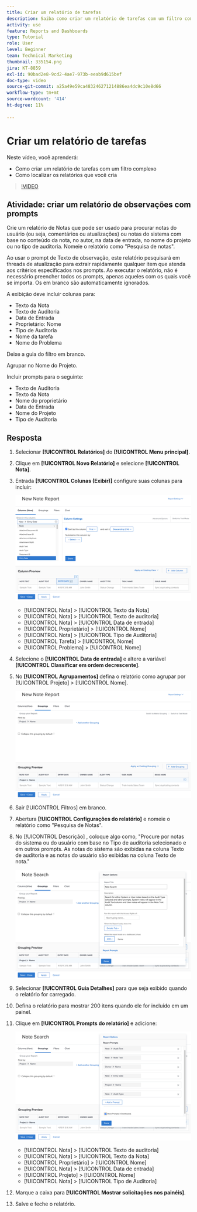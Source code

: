 ```yaml
---
title: Criar um relatório de tarefas
description: Saiba como criar um relatório de tarefas com um filtro complexo e encontrar os relatórios que você cria no Workfront. Atividade - crie um relatório de observações com prompts.
activity: use
feature: Reports and Dashboards
type: Tutorial
role: User
level: Beginner
team: Technical Marketing
thumbnail: 335154.png
jira: KT-8859
exl-id: 90bad2e8-9cd2-4ae7-973b-eeab9d615bef
doc-type: video
source-git-commit: a25a49e59ca483246271214886ea4dc9c10e8d66
workflow-type: tm+mt
source-wordcount: '414'
ht-degree: 11%

---
```


# Criar um relatório de tarefas

Neste vídeo, você aprenderá:

* Como criar um relatório de tarefas com um filtro complexo
* Como localizar os relatórios que você cria

>[!VIDEO](https://video.tv.adobe.com/v/335154/?quality=12&learn=on)

## Atividade: criar um relatório de observações com prompts

Crie um relatório de Notas que pode ser usado para procurar notas do usuário (ou seja, comentários ou atualizações) ou notas do sistema com base no conteúdo da nota, no autor, na data de entrada, no nome do projeto ou no tipo de auditoria. Nomeie o relatório como &quot;Pesquisa de notas&quot;.

Ao usar o prompt de Texto de observação, este relatório pesquisará em threads de atualização para extrair rapidamente qualquer item que atenda aos critérios especificados nos prompts. Ao executar o relatório, não é necessário preencher todos os prompts, apenas aqueles com os quais você se importa. Os em branco são automaticamente ignorados.

A exibição deve incluir colunas para:

* Texto da Nota
* Texto de Auditoria
* Data de Entrada
* Proprietário: Nome
* Tipo de Auditoria
* Nome da tarefa
* Nome do Problema

Deixe a guia do filtro em branco.

Agrupar no Nome do Projeto.

Incluir prompts para o seguinte:

* Texto de Auditoria
* Texto da Nota
* Nome do proprietário
* Data de Entrada
* Nome do Projeto
* Tipo de Auditoria

## Resposta

1. Selecionar **[!UICONTROL Relatórios]** do **[!UICONTROL Menu principal]**.
1. Clique em **[!UICONTROL Novo Relatório]** e selecione **[!UICONTROL Nota]**.
1. Entrada **[!UICONTROL Colunas (Exibir)]** configure suas colunas para incluir:

   ![Uma imagem da tela para criar colunas de relatório de anotações](assets/note-report-columns.png)

   * [!UICONTROL Nota] > [!UICONTROL Texto da Nota]
   * [!UICONTROL Nota] > [!UICONTROL Texto de auditoria]
   * [!UICONTROL Nota] > [!UICONTROL Data de entrada]
   * [!UICONTROL Proprietário] > [!UICONTROL Nome]
   * [!UICONTROL Nota] > [!UICONTROL Tipo de Auditoria]
   * [!UICONTROL Tarefa] > [!UICONTROL Nome]
   * [!UICONTROL Problema] > [!UICONTROL Nome]

1. Selecione o **[!UICONTROL Data de entrada]** e altere a variável **[!UICONTROL Classificar em ordem decrescente]**.
1. No **[!UICONTROL Agrupamentos]** defina o relatório como agrupar por [!UICONTROL Projeto] > [!UICONTROL Nome].

   ![Uma imagem da tela para criar agrupamentos de relatórios de anotações](assets/note-report-groupings.png)

1. Sair [!UICONTROL Filtros] em branco.
1. Abertura **[!UICONTROL Configurações do relatório]** e nomeie o relatório como &quot;Pesquisa de Notas&quot;.
1. No [!UICONTROL Descrição] , coloque algo como, &quot;Procure por notas do sistema ou do usuário com base no Tipo de auditoria selecionado e em outros prompts. As notas do sistema são exibidas na coluna Texto de auditoria e as notas do usuário são exibidas na coluna Texto de nota.&quot;

   ![Uma imagem da tela para criar configurações de relatório de anotações](assets/note-report-report-options.png)

1. Selecionar **[!UICONTROL Guia Detalhes]** para que seja exibido quando o relatório for carregado.
1. Defina o relatório para mostrar 200 itens quando ele for incluído em um painel.
1. Clique em **[!UICONTROL Prompts do relatório]** e adicione:

   ![Uma imagem da tela para criar avisos de relatórios](assets/note-report-report-prompts.png)

   * [!UICONTROL Nota] > [!UICONTROL Texto de auditoria]
   * [!UICONTROL Nota] > [!UICONTROL Texto da Nota]
   * [!UICONTROL Proprietário] > [!UICONTROL Nome]
   * [!UICONTROL Nota] > [!UICONTROL Data de entrada]
   * [!UICONTROL Projeto] > [!UICONTROL Nome]
   * [!UICONTROL Nota] > [!UICONTROL Tipo de Auditoria]

1. Marque a caixa para **[!UICONTROL Mostrar solicitações nos painéis]**.
1. Salve e feche o relatório.
